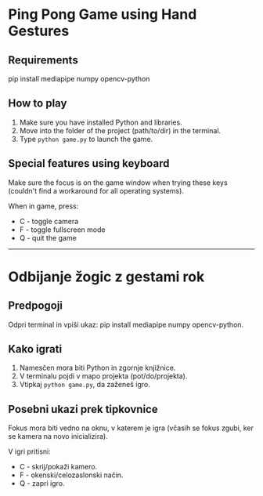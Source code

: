 # Ping Pong Game using Hand Gestures

## Requirements

pip install mediapipe numpy opencv-python

## How to play

1) Make sure you have installed Python and libraries.
2) Move into the folder of the project (path/to/dir) in the terminal.
3) Type `python game.py` to launch the game.

## Special features using keyboard

Make sure the focus is on the game window when trying these keys (couldn't find a workaround for all operating systems).

When in game, press:
- C - toggle camera
- F - toggle fullscreen mode
- Q - quit the game

---

# Odbijanje žogic z gestami rok

## Predpogoji

Odpri terminal in vpiši ukaz: pip install mediapipe numpy opencv-python.

## Kako igrati

1) Namesčen mora biti Python in zgornje knjižnice.
2) V terminalu pojdi v mapo projekta (pot/do/projekta).
3) Vtipkaj `python game.py`, da zaženeš igro.

## Posebni ukazi prek tipkovnice

Fokus mora biti vedno na oknu, v katerem je igra (včasih se fokus zgubi, ker se kamera na novo inicializira).

V igri pritisni:
- C - skrij/pokaži kamero.
- F - okenski/celozaslonski način.
- Q - zapri igro.